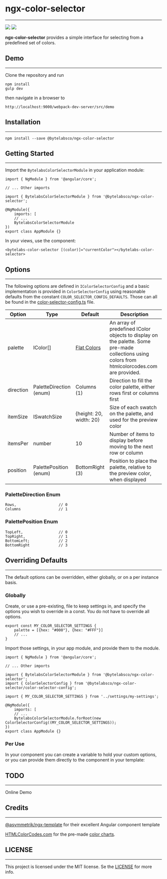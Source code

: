 
# ngx-color-selector # 
----------
![](https://travis-ci.org/bytelabsco/ngx-color-selector.svg?branch=master) ![](https://badge.fury.io/js/%40bytelabsco%2Fngx-color-selector.svg)

**ngx-color-selector** provides a simple interface for selecting from a predefined set of colors.


## Demo
----------
Clone the repository and run

	npm install    
	gulp dev

then navigate in a browser to

    http://localhost:9000/webpack-dev-server/src/demo


## Installation
----------
    npm install --save @bytelabsco/ngx-color-selector

## Getting Started
----------

Import the `BytelabsColorSelectorModule` in your application module:

	import { NgModule } from '@angular/core';

	// ... Other imports

	import { BytelabsColorSelectorModule } from '@bytelabsco/ngx-color-selector';

	@NgModule({
		imports: [
		// ...
		BytelabsColorSelectorModule
	})
	export class AppModule {}

In your views, use the component:

	<bytelabs-color-selector [(color)]="currentColor"></bytelabs-color-selector>
	    

## Options
----------

The following options are defined in `IColorSelectorConfig` and a basic implementation is provided in `ColorSelectorConfig` using reasonable defaults from the constant `COLOR_SELECTOR_CONFIG_DEFAULTS`.  Those can all be found in the [color-selector-config.ts](https://github.com/bytelabsco/ngx-color-selector/blob/master/src/color-selector/color-selector-config.ts) file.

| Option    | Type                    | Default                 | Description |
| --------- | ----------------------- | ----------------------- | ----------- |
| palette   | IColor[]                | [Flat Colors](http://htmlcolorcodes.com/color-chart/flat-design-color-chart/) | An array of predefined IColor objects to display on the palette.  Some pre-made collections using colors from htmlcolorcodes.com are provided. |
| direction | PaletteDirection (enum) | Columns (1)             | Direction to fill the color palette, either rows first or columns first |
| itemSize  | ISwatchSize             | {height: 20, width: 20} | Size of each swatch on the palette, and used for the preview color |
| itemsPer  | number                  | 10                      | Number of items to display before moving to the next row or column |
| position  | PalettePosition (enum)  | BottomRight (3)         | Position to place the palette, relative to the preview color, when displayed |

### PaletteDirection Enum
	Rows,					// 0
	Columns					// 1

### PalettePosition Enum
	TopLeft,				// 0
	TopRight,				// 1
	BottomLeft;				// 2
	BottomRight				// 3


## Overriding Defaults
----------
The default options can be overridden, either globally, or on a per instance basis.

### Globally
Create, or use a pre-existing, file to keep settings in, and specify the options you wish to override in a const.  You do not have to override all options.
	
	export const MY_COLOR_SELECTOR_SETTINGS {
		palette = [{hex: "#000"}, {hex: "#FFF"}]
		// ...
	} 

Import those settings, in your app module, and provide them to the module.

	import { NgModule } from '@angular/core';

	// ... Other imports

	import { BytelabsColorSelectorModule } from '@bytelabsco/ngx-color-selector';
	import { ColorSelectorConfig } from '@bytelabsco/ngx-color-selector/color-selector-config';

	import { MY_COLOR_SELECTOR_SETTINGS } from '../settings/my-settings';

	@NgModule({
		imports: [
		// ...
		BytelabsColorSelectorModule.forRoot(new ColorSelectorConfig((MY_COLOR_SELECTOR_SETTINGS));
	})
	export class AppModule {}

### Per Use
In your component you can create a variable to hold your custom options, or you can provide them directly to the component in your template:

	

## TODO
----------
Online Demo

## Credits
----------
[@asymmetrik/ngx-template](https://github.com/Asymmetrik/ngx-template) for their excellent Angular component template

[HTMLColorCodes.com](http://htmlcolorcodes.com)  for the pre-made [color charts](http://htmlcolorcodes.com/color-chart/).

## LICENSE
----------
This project is licensed under the MIT license.  Se the [LICENSE](https://github.com/bytelabsco/ngx-color-selector/blob/master/LICENSE) for more info.